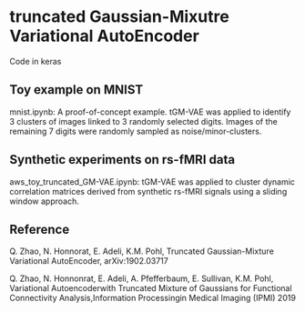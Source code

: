 # truncated Gaussian-Mixutre Variational AutoEncoder
Code in keras

## Toy example on MNIST
mnist.ipynb: A proof-of-concept example. tGM-VAE was applied to identify 3 clusters of images linked to 3 randomly selected digits. Images of the remaining 7 digits were randomly sampled as noise/minor-clusters.

## Synthetic experiments on rs-fMRI data
aws_toy_truncated_GM-VAE.ipynb: tGM-VAE was applied to cluster dynamic correlation matrices derived from synthetic rs-fMRI signals using a sliding window approach.
	
## Reference

Q. Zhao, N. Honnorat, E. Adeli, K.M. Pohl, Truncated Gaussian-Mixture Variational AutoEncoder, arXiv:1902.03717

Q. Zhao, N. Honnonrat, E. Adeli, A. Pfefferbaum, E. Sullivan, K.M. Pohl, Variational Autoencoderwith Truncated Mixture of Gaussians for Functional Connectivity Analysis,Information Processingin Medical Imaging (IPMI) 2019

		
